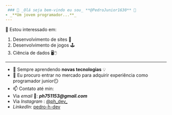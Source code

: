 ```yaml
---
 ### 👋 _Olá seja bem-vindo eu sou_ **@PedroJunior1630** 🙂
- _**Um jovem programador...**_
---
```

👀 Estou interessado em:
  1. Desenvolvimento de sites 🚀
  2. Desenvolvimento de jogos 🕹️
  3. Ciência de dados 🖥️🖱️
---
- 🌱 Sempre aprendendo **novas tecnologias** 💡
- 💞️ Eu procuro entrar no mercado para adquirir experiência como programador junior⏲️
- 📫 Contato até min:
- Via *email* 📧:  **_ph751153@gmail.com_**
- Via *Instagram* : [@ph_dev_](https://www.instagram.com/ph_dev_/)
- *LinkedIn*: [pedro-h-dev](https://www.linkedin.com/in/pedro-h-dev/)

<!---
PedroJunior1630/PedroJunior1630 is a ✨ special ✨ repository because its `README.md` (this file) appears on your GitHub profile.
You can click the Preview link to take a look at your changes.
--->
